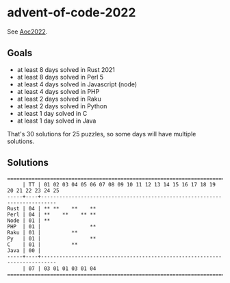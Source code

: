 # advent-of-code-2022

See [Aoc2022](https://adventofcode.com/2022/).

## Goals

- at least 8 days solved in Rust 2021
- at least 8 days solved in Perl 5
- at least 4 days solved in Javascript (node)
- at least 4 days solved in PHP
- at least 2 days solved in Raku
- at least 2 days solved in Python
- at least 1 day solved in C
- at least 1 day solved in Java

That's 30 solutions for 25 puzzles, so some days will have multiple solutions.

## Solutions

```text
======================================================================================
     | TT | 01 02 03 04 05 06 07 08 09 10 11 12 13 14 15 16 17 18 19 20 21 22 23 24 25
-----+----+---------------------------------------------------------------------------
Rust | 04 | ** **    **    **
Perl | 04 | **    **    ** **
Node | 01 | **
PHP  | 01 |                **
Raku | 01 |          **
Py   | 01 |                **
C    | 01 |          **
Java | 00 |
-----+----+---------------------------------------------------------------------------
     | 07 | 03 01 01 03 01 04
======================================================================================
```
